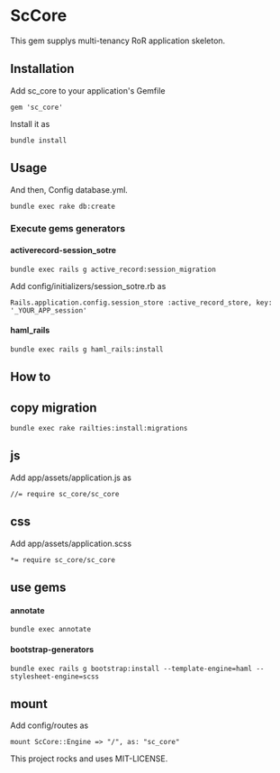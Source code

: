 # ScCore
This gem supplys multi-tenancy RoR application skeleton.

## Installation

Add sc_core to your application's Gemfile
```
gem 'sc_core'
```

Install it as
```
bundle install
```

## Usage
And then, Config database.yml.
```
bundle exec rake db:create
```

### Execute gems generators
#### activerecord-session_sotre
```
bundle exec rails g active_record:session_migration
```
Add config/initializers/session_sotre.rb as
```
Rails.application.config.session_store :active_record_store, key: '_YOUR_APP_session'
```
#### haml_rails
```
bundle exec rails g haml_rails:install
```

## How to
## copy migration
```
bundle exec rake railties:install:migrations
```
## js
Add app/assets/application.js as
```
//= require sc_core/sc_core
```
## css
Add app/assets/application.scss
```
*= require sc_core/sc_core
```
## use gems
#### annotate
```
bundle exec annotate
```
#### bootstrap-generators
```
bundle exec rails g bootstrap:install --template-engine=haml --stylesheet-engine=scss
```

## mount
Add config/routes as
```
mount ScCore::Engine => "/", as: "sc_core"
```
This project rocks and uses MIT-LICENSE.

